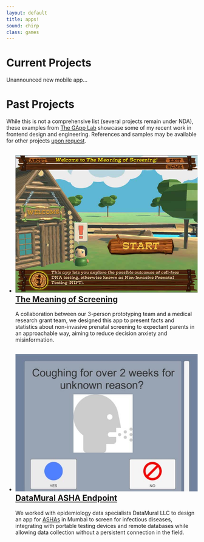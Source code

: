 ```yaml
---
layout: default
title: apps!
sound: chirp
class: games
---
```


# Current Projects

Unannounced new mobile app...

# Past Projects

While this is not a comprehensive list (several projects remain under NDA),
these examples from [The GApp Lab](https://thegapp.eae.utah.edu/) showcase
some of my recent work in frontend design and engineering.  References and
samples may be available for other projects [upon request](#contact).

- ## [![The Meaning of Screening](./image/appscreen/MeaningScreening-screen01.jpg) The Meaning of Screening](./image/appscreen/MeaningScreening-screen03.jpg)
  A collaboration between our 3-person prototyping team and a medical
  research grant team, we designed this app to present facts and statistics
  about non-invasive prenatal screening to expectant parents in an
  approachable way, aiming to reduce decision anxiety and misinformation.
- ## [![DataMural ASHA Endpoint](./image/appscreen/DataMural-screen01.jpg) DataMural ASHA Endpoint](http://datamural.com/)
  We worked with epidemiology data specialists DataMural LLC to design an
  app for [ASHAs](http://nhm.gov.in/communitisation/asha/about-asha.html)
  in Mumbai to screen for infectious diseases, integrating with portable
  testing devices and remote databases while allowing data collection
  without a persistent connection in the field.